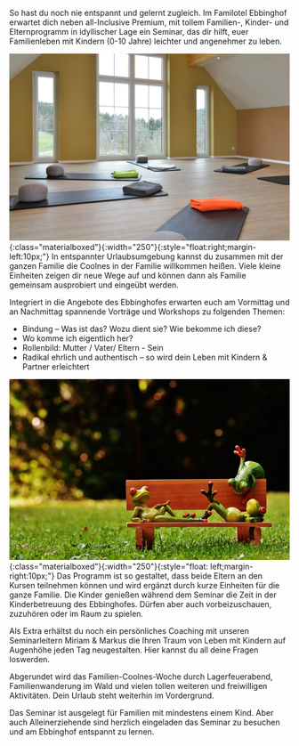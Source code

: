 So hast du noch nie entspannt und gelernt zugleich. Im Familotel Ebbinghof erwartet dich neben all-Inclusive Premium, mit tollem Familien-, Kinder- und Elternprogramm in idyllischer Lage ein Seminar, das dir hilft, euer Familienleben mit Kindern (0-10 Jahre) leichter und angenehmer zu leben.

![Ebbinghof-Seminarraum](/assets/images_ebbinghof/ebbinghof-seminarraum.jpg){:class="materialboxed"}{:width="250"}{:style="float:right;margin-left:10px;"}
In entspannter Urlaubsumgebung kannst du zusammen mit der ganzen Familie die Coolnes in der Familie willkommen heißen. Viele kleine Einheiten zeigen dir neue Wege auf und können dann als Familie gemeinsam ausprobiert und eingeübt werden.

Integriert in die Angebote des Ebbinghofes erwarten euch am Vormittag und an Nachmittag spannende Vorträge und Workshops zu folgenden Themen:

+ Bindung – Was ist das? Wozu dient sie? Wie bekomme ich diese?
+ Wo komme ich eigentlich her?
+ Rollenbild: Mutter / Vater/ Eltern - Sein
+ Radikal ehrlich und authentisch – so wird dein Leben mit Kindern & Partner erleichtert

![Coole-Frösche](/assets/images/frogs-mini.jpg){:class="materialboxed"}{:width="250"}{:style="float: left;margin-right:10px;"}
Das Programm ist so gestaltet, dass beide Eltern an den Kursen teilnehmen können und wird ergänzt durch kurze Einheiten für die ganze Familie. Die Kinder genießen während dem Seminar die Zeit in der Kinderbetreuung des Ebbinghofes. Dürfen aber auch vorbeizuschauen, zuzuhören oder im Raum zu spielen.

Als Extra erhältst du noch ein persönliches Coaching mit unseren Seminarleitern Miriam & Markus die Ihren Traum von Leben mit Kindern auf Augenhöhe jeden Tag neugestalten. Hier kannst du all deine Fragen loswerden.

Abgerundet wird das Familien-Coolnes-Woche durch Lagerfeuerabend, Familienwanderung im Wald und vielen tollen weiteren und freiwilligen Aktivitäten. Dein Urlaub steht weiterhin im Vordergrund.

Das Seminar ist ausgelegt für Familien mit mindestens einem Kind. Aber auch Alleinerziehende sind herzlich eingeladen das Seminar zu besuchen und am Ebbinghof entspannt zu lernen.
